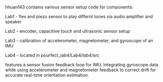 hhuan143 contains various sensor setup code for components:

Lab1 - flex and piezo sensor to play differnt tones via audio amplifier and speaker

Lab2 - encoder, capacitive touch and ultrasonic sensor setup

Lab3 - calibration of accelerometer, magnetometer, and gyroscope of an IMU

Lab4 - located in pourfect_lab4/Lab4/lab4/src

features a sensor fusion feedback loop for IMU. Integrating gyroscope data while using accelerometer and magnetometer feedback to correct drift for accurate real-time orientation estimation.
